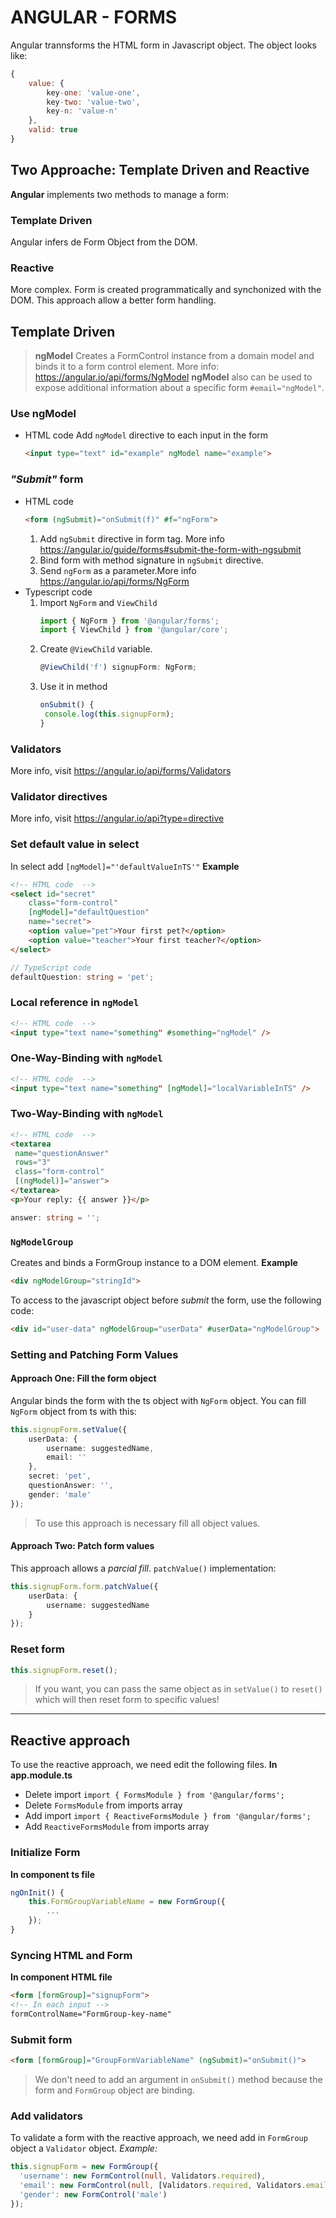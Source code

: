 # ANGULAR - FORMS

Angular trannsforms the HTML form in Javascript object. The object looks like:
```javascript
{
	value: {
		key-one: 'value-one',
		key-two: 'value-two',
		key-n: 'value-n'
	},
	valid: true
}
```

## Two Approache: Template Driven and Reactive
**Angular** implements two methods to manage a form:
### Template Driven
Angular infers de Form Object from the DOM.
### Reactive
More complex. Form is created programmatically and synchonized with the DOM. This approach allow a better form handling.

## Template Driven
> **ngModel** Creates a FormControl instance from a domain model and binds it to a form control element. More info: https://angular.io/api/forms/NgModel
> **ngModel** also can be used to expose additional information about a specific form `#email="ngModel"`.
### Use ngModel
- HTML code
    Add `ngModel` directive to each input in the form
    ```html
    <input type="text" id="example" ngModel name="example">
    ```
### *"Submit"* form
- HTML code
    ```html
    <form (ngSubmit)="onSubmit(f)" #f="ngForm">
    ```
    1. Add `ngSubmit` directive in form tag. More info https://angular.io/guide/forms#submit-the-form-with-ngsubmit
    2. Bind form with method signature in `ngSubmit` directive.
    3. Send `ngForm` as a parameter.More info https://angular.io/api/forms/NgForm
- Typescript code
    1. Import `NgForm` and `ViewChild`
        ```typescript
        import { NgForm } from '@angular/forms';
        import { ViewChild } from '@angular/core';
        ```
    2. Create `@ViewChild` variable.
        ```typescript
        @ViewChild('f') signupForm: NgForm;
        ```
    3. Use it in method
        ```typescript
        onSubmit() {
         console.log(this.signupForm);
        }
        ```
### Validators
More info, visit https://angular.io/api/forms/Validators

### Validator directives
More info, visit https://angular.io/api?type=directive

### Set default value in select
In select add `[ngModel]="'defaultValueInTS'"`
**Example**
```html
<!-- HTML code  -->
<select id="secret"
    class="form-control"
    [ngModel]="defaultQuestion"
    name="secret">
    <option value="pet">Your first pet?</option>
    <option value="teacher">Your first teacher?</option>
</select>
```
```typescript
// TypeScript code
defaultQuestion: string = 'pet';
```
### Local reference in `ngModel`
```html
<!-- HTML code  -->
<input type="text name="something" #something="ngModel" />
```
### One-Way-Binding with `ngModel`
```html
<!-- HTML code  -->
<input type="text name="something" [ngModel]="localVariableInTS" />
```
### Two-Way-Binding with `ngModel`
```html
<!-- HTML code  -->
<textarea
 name="questionAnswer"
 rows="3"
 class="form-control"
 [(ngModel)]="answer">
</textarea>
<p>Your reply: {{ answer }}</p>
```
```typescript
answer: string = '';
```
### `NgModelGroup`
Creates and binds a FormGroup instance to a DOM element.
**Example**
```html
<div ngModelGroup="stringId">
```
To access to the javascript object before _submit_ the form, use the following code:
```html
<div id="user-data" ngModelGroup="userData" #userData="ngModelGroup">
```
### Setting and Patching Form Values
#### Approach One: Fill the form object
Angular binds the form with the ts object with `NgForm` object. You can fill `NgForm` object from ts with this:
```typescript
this.signupForm.setValue({
    userData: {
        username: suggestedName,
        email: ''
    },
    secret: 'pet',
    questionAnswer: '',
    gender: 'male'
});
```
> To use this approach is necessary fill all object values.
#### Approach Two: Patch form values
This approach allows a _parcial fill_. `patchValue()` implementation:
```typescript
this.signupForm.form.patchValue({
    userData: {
        username: suggestedName
    }
});
```
### Reset form
```typescript
this.signupForm.reset();
```
> If you want, you can pass the same object as in `setValue()` to `reset()` which will then reset form to specific values!

***
## Reactive approach
To use the reactive approach, we need edit the following files.
**In app.module.ts**
- Delete import `import { FormsModule } from '@angular/forms';`
- Delete `FormsModule` from imports array
- Add import `import { ReactiveFormsModule } from '@angular/forms';`
- Add `ReactiveFormsModule` from imports array

### Initialize Form
**In component ts file**
```typescript
ngOnInit() {
    this.FormGroupVariableName = new FormGroup({
        ...
    });
}
```
### Syncing HTML and Form
**In component HTML file**
```html
<form [formGroup]="signupForm">
<!-- In each input -->
formControlName="FormGroup-key-name"
```
### Submit form
```html
<form [formGroup]="GroupFormVariableName" (ngSubmit)="onSubmit()">
```
> We don't need to add an argument in `onSubmit()` method because the form and `FormGroup` object are binding.
### Add validators
To validate a form with the reactive approach, we need add in `FormGroup` object a `Validator` object.
*Example:*
```typescript
this.signupForm = new FormGroup({
  'username': new FormControl(null, Validators.required),
  'email': new FormControl(null, [Validators.required, Validators.email]),
  'gender': new FormControl('male')
});
```